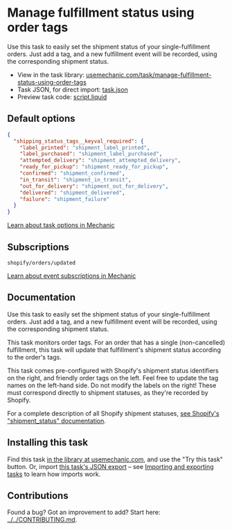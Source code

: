# Manage fulfillment status using order tags

Use this task to easily set the shipment status of your single-fulfillment orders. Just add a tag, and a new fulfillment event will be recorded, using the corresponding shipment status.

* View in the task library: [usemechanic.com/task/manage-fulfillment-status-using-order-tags](https://usemechanic.com/task/manage-fulfillment-status-using-order-tags)
* Task JSON, for direct import: [task.json](../../tasks/manage-fulfillment-status-using-order-tags.json)
* Preview task code: [script.liquid](./script.liquid)

## Default options

```json
{
  "shipping_status_tags__keyval_required": {
    "label_printed": "shipment_label_printed",
    "label_purchased": "shipment_label_purchased",
    "attempted_delivery": "shipment_attempted_delivery",
    "ready_for_pickup": "shipment_ready_for_pickup",
    "confirmed": "shipment_confirmed",
    "in_transit": "shipment_in_transit",
    "out_for_delivery": "shipment_out_for_delivery",
    "delivered": "shipment_delivered",
    "failure": "shipment_failure"
  }
}
```

[Learn about task options in Mechanic](https://docs.usemechanic.com/article/471-task-options)

## Subscriptions

```liquid
shopify/orders/updated
```

[Learn about event subscriptions in Mechanic](https://docs.usemechanic.com/article/408-subscriptions)

## Documentation

Use this task to easily set the shipment status of your single-fulfillment orders. Just add a tag, and a new fulfillment event will be recorded, using the corresponding shipment status.

This task monitors order tags. For an order that has a single (non-cancelled) fulfillment, this task will update that fulfillment's shipment status according to the order's tags.

This task comes pre-configured with Shopify's shipment status identifiers on the right, and friendly order tags on the left. Feel free to update the tag names on the left-hand side. Do not modify the labels on the right! These must correspond directly to shipment statuses, as they're recorded by Shopify.

For a complete description of all Shopify shipment statuses, [see Shopify's "shipment_status" documentation](https://help.shopify.com/en/api/reference/shipping-and-fulfillment/fulfillment#shipment-status-property).

## Installing this task

Find this task [in the library at usemechanic.com](https://usemechanic.com/task/manage-fulfillment-status-using-order-tags), and use the "Try this task" button. Or, import [this task's JSON export](../../tasks/manage-fulfillment-status-using-order-tags.json) – see [Importing and exporting tasks](https://docs.usemechanic.com/article/505-importing-and-exporting-tasks) to learn how imports work.

## Contributions

Found a bug? Got an improvement to add? Start here: [../../CONTRIBUTING.md](../../CONTRIBUTING.md).
